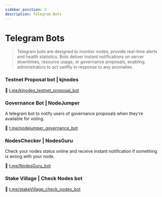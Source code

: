 ```yaml
---
sidebar_position: 2
description: Telegram Bots 
---
```


# Telegram Bots

> Telegram bots are designed to monitor nodes, provide real-time alerts and health statistics. Bots deliver instant notifications on server downtimes, resource usage, or governance proposals, enabling administrators to act swiftly in response to any anomalies.

### Testnet Proposal bot | kjnodes
🔗 [t.me/kjnodes_testnet_proposal_bot](https://t.me/kjnodes_testnet_proposal_bot)


### Governance Bot | NodeJumper
A telegram bot to notify users of governance proposals when they're available for voting.

🔗 [t.me/nodejumper_governance_bot](https://t.me/nodejumper_governance_bot)


### NodesChecker | NodesGuru
Check your nodes status online and receive instant notification if something is wrong with your node.

🔗 [t.me/NodesGuru_bot](https://t.me/NodesGuru_bot)


### Stake Village | Check Nodes bot
🔗 [t.me/stakeVillage_check_nodes_bot](https://t.me/stakeVillage_check_nodes_bot)

